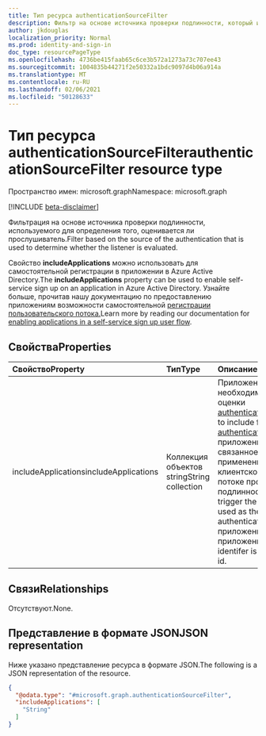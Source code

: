 ```yaml
---
title: Тип ресурса authenticationSourceFilter
description: Фильтр на основе источника проверки подлинности, который используется для определения того, выполняется ли прослушиватель.
author: jkdouglas
localization_priority: Normal
ms.prod: identity-and-sign-in
doc_type: resourcePageType
ms.openlocfilehash: 4736be415faab65c6ce3b572a1273a73c707ee43
ms.sourcegitcommit: 1004835b44271f2e50332a1bdc9097d4b06a914a
ms.translationtype: MT
ms.contentlocale: ru-RU
ms.lasthandoff: 02/06/2021
ms.locfileid: "50128633"
---
```

# <a name="authenticationsourcefilter-resource-type"></a><span data-ttu-id="86291-103">Тип ресурса authenticationSourceFilter</span><span class="sxs-lookup"><span data-stu-id="86291-103">authenticationSourceFilter resource type</span></span>

<span data-ttu-id="86291-104">Пространство имен: microsoft.graph</span><span class="sxs-lookup"><span data-stu-id="86291-104">Namespace: microsoft.graph</span></span>

[!INCLUDE [beta-disclaimer](../../includes/beta-disclaimer.md)]

<span data-ttu-id="86291-105">Фильтрация на основе источника проверки подлинности, используемого для определения того, оценивается ли прослушиватель.</span><span class="sxs-lookup"><span data-stu-id="86291-105">Filter based on the source of the authentication that is used to determine whether the listener is evaluated.</span></span>

<span data-ttu-id="86291-106">Свойство **includeApplications** можно использовать для самостоятельной регистрации в приложении в Azure Active Directory.</span><span class="sxs-lookup"><span data-stu-id="86291-106">The **includeApplications** property can be used to enable self-service sign up on an application in Azure Active Directory.</span></span> <span data-ttu-id="86291-107">Узнайте больше, прочитав нашу документацию по предоставлению приложениям возможности самостоятельной [регистрации пользовательского потока.](https://docs.microsoft.com/azure/active-directory/external-identities/self-service-sign-up-user-flow#add-applications-to-the-self-service-sign-up-user-flow)</span><span class="sxs-lookup"><span data-stu-id="86291-107">Learn more by reading our documentation for [enabling applications in a self-service sign up user flow](https://docs.microsoft.com/azure/active-directory/external-identities/self-service-sign-up-user-flow#add-applications-to-the-self-service-sign-up-user-flow).</span></span>

## <a name="properties"></a><span data-ttu-id="86291-108">Свойства</span><span class="sxs-lookup"><span data-stu-id="86291-108">Properties</span></span>

|<span data-ttu-id="86291-109">Свойство</span><span class="sxs-lookup"><span data-stu-id="86291-109">Property</span></span>|<span data-ttu-id="86291-110">Тип</span><span class="sxs-lookup"><span data-stu-id="86291-110">Type</span></span>|<span data-ttu-id="86291-111">Описание</span><span class="sxs-lookup"><span data-stu-id="86291-111">Description</span></span>|
|:---|:---|:---|
|<span data-ttu-id="86291-112">includeApplications</span><span class="sxs-lookup"><span data-stu-id="86291-112">includeApplications</span></span>|<span data-ttu-id="86291-113">Коллекция объектов string</span><span class="sxs-lookup"><span data-stu-id="86291-113">String collection</span></span>|<span data-ttu-id="86291-114">Приложения, которые необходимо включить для оценки [authenticationListener.](../resources/authenticationlistener.md)</span><span class="sxs-lookup"><span data-stu-id="86291-114">Applications to include for evaluation of the [authenticationListener](../resources/authenticationlistener.md).</span></span> <span data-ttu-id="86291-115">Эти приложения запускают связанное действие при его применении в качестве клиентского приложения в потоке проверки подлинности.</span><span class="sxs-lookup"><span data-stu-id="86291-115">These applications trigger the associated action when used as the client application in the authentication flow.</span></span> <span data-ttu-id="86291-116">Identifer приложения — это ид клиента приложения.</span><span class="sxs-lookup"><span data-stu-id="86291-116">The application identifer is the application's client id.</span></span>|

## <a name="relationships"></a><span data-ttu-id="86291-117">Связи</span><span class="sxs-lookup"><span data-stu-id="86291-117">Relationships</span></span>

<span data-ttu-id="86291-118">Отсутствуют.</span><span class="sxs-lookup"><span data-stu-id="86291-118">None.</span></span>

## <a name="json-representation"></a><span data-ttu-id="86291-119">Представление в формате JSON</span><span class="sxs-lookup"><span data-stu-id="86291-119">JSON representation</span></span>

<span data-ttu-id="86291-120">Ниже указано представление ресурса в формате JSON.</span><span class="sxs-lookup"><span data-stu-id="86291-120">The following is a JSON representation of the resource.</span></span>
<!-- {
  "blockType": "resource",
  "@odata.type": "microsoft.graph.authenticationSourceFilter"
}
-->

``` json
{
  "@odata.type": "#microsoft.graph.authenticationSourceFilter",
  "includeApplications": [
    "String"
  ]
}
```
